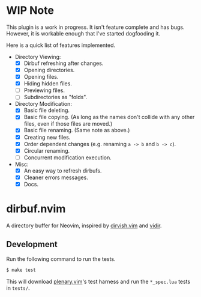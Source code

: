 # WIP Note

This plugin is a work in progress. It isn't feature complete and has bugs.
However, it is workable enough that I've started dogfooding it.

Here is a quick list of features implemented.

* Directory Viewing:
  * [x] Dirbuf refreshing after changes.
  * [x] Opening directories.
  * [x] Opening files.
  * [x] Hiding hidden files.
  * [ ] Previewing files.
  * [ ] Subdirectories as "folds".
* Directory Modification:
  * [x] Basic file deleting.
  * [x] Basic file copying. (As long as the names don't collide with any other
    files, even if those files are moved.)
  * [x] Basic file renaming. (Same note as above.)
  * [x] Creating new files.
  * [x] Order dependent changes (e.g. renaming `a -> b` and `b -> c`).
  * [x] Circular renaming.
  * [ ] Concurrent modification execution.
* Misc:
  * [x] An easy way to refresh dirbufs.
  * [x] Cleaner errors messages.
  * [x] Docs.

# dirbuf.nvim

A directory buffer for Neovim, inspired by [dirvish.vim] and [vidir].

## Development

Run the following command to run the tests.

```sh
$ make test
```

This will download [plenary.vim]'s test harness and run the `*_spec.lua` tests in
`tests/`.

[dirvish.vim]: https://github.com/justinmk/vim-dirvish
[vidir]: https://github.com/trapd00r/vidir
[plenary.vim]: https://github.com/nvim-lua/plenary.nvim
